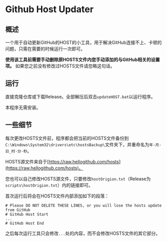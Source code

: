 # Github Host Updater

## 概述

一个用于自动更新GitHub的HOST的小工具，用于解决GitHub连接不上、卡顿的问题，只需在需要的时候运行一次即可。

**使用该工具前需要手动删除原HOSTS文件内您手动添加的与GitHub相关的设置项。** 如果您之前没有修改过HOSTS文件请忽略这句话。

## 运行

直接克隆仓库或下载Release。全部解压后双击`updateHOST.bat`以运行程序。

本程序无需安装。

## 一些细节

每次更改HOSTS文件前，程序都会把当前的HOSTS文件备份到`C:\Windows\System32\drivers\etc\hostsBackup\`文件夹下，并重命名为`年-月-日_时-分-秒`。

HOSTS源文件来自于[https://raw.hellogithub.com/hosts](https://raw.hellogithub.com/hosts)。

您也可以自己修改HOSTS源文件，只要修改`hostOrigion.txt`（Release为`scripts\hostOrigion.txt`）内的链接即可。

首次运行后将会在HOSTS文件内部添加如下的段落：

```
# Please DO NOT DELETE THESE LINES, or you will lose the hosts update from GitHub
# GitHub Host Start
...
# GitHub Host End
```

之后每次运行工具只会修改`...`处的内容，而不会修改HOSTS文件的其它部分。
